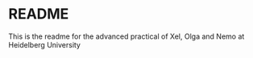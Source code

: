 # README

This is the readme for the advanced practical of Xel, Olga and Nemo at Heidelberg University
